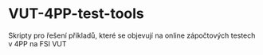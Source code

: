 # VUT-4PP-test-tools
Skripty pro řešení příkladů, které se objevují na online zápočtových testech v 4PP na FSI VUT
